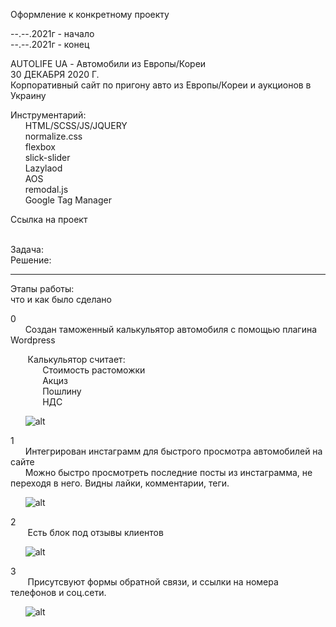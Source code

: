 Оформление к конкретному проекту

--.--.2021г - начало  
--.--.2021г - конец

AUTOLIFE UA - Автомобили из Европы/Кореи  
30 ДЕКАБРЯ 2020 Г.  
Корпоративный сайт по пригону авто из Европы/Кореи и аукционов в Украину

Инструментарий:  
&nbsp;&nbsp;&nbsp;&nbsp;&nbsp;&nbsp;HTML/SCSS/JS/JQUERY  
&nbsp;&nbsp;&nbsp;&nbsp;&nbsp;&nbsp;normalize.css  
&nbsp;&nbsp;&nbsp;&nbsp;&nbsp;&nbsp;flexbox  
&nbsp;&nbsp;&nbsp;&nbsp;&nbsp;&nbsp;slick-slider  
&nbsp;&nbsp;&nbsp;&nbsp;&nbsp;&nbsp;Lazylaod  
&nbsp;&nbsp;&nbsp;&nbsp;&nbsp;&nbsp;AOS  
&nbsp;&nbsp;&nbsp;&nbsp;&nbsp;&nbsp;remodal.js  
&nbsp;&nbsp;&nbsp;&nbsp;&nbsp;&nbsp;Google Tag Manager

Ссылка на проект

&nbsp;&nbsp;&nbsp;&nbsp;&nbsp;&nbsp;  
Задача:  
Решение:

---

Этапы работы:  
что и как было сделано

0  
&nbsp;&nbsp;&nbsp;&nbsp;&nbsp;&nbsp;Создан таможенный калькульятор автомобиля с помощью плагина Wordpress

&nbsp;&nbsp;&nbsp;&nbsp;&nbsp;&nbsp; Калькульятор считает:  
&nbsp;&nbsp;&nbsp;&nbsp;&nbsp;&nbsp;&nbsp;&nbsp;&nbsp;&nbsp;&nbsp;&nbsp; Стоимость растоможки  
&nbsp;&nbsp;&nbsp;&nbsp;&nbsp;&nbsp;&nbsp;&nbsp;&nbsp;&nbsp;&nbsp;&nbsp; Акциз  
&nbsp;&nbsp;&nbsp;&nbsp;&nbsp;&nbsp;&nbsp;&nbsp;&nbsp;&nbsp;&nbsp;&nbsp; Пошлину  
&nbsp;&nbsp;&nbsp;&nbsp;&nbsp;&nbsp;&nbsp;&nbsp;&nbsp;&nbsp;&nbsp;&nbsp; НДС

&nbsp;&nbsp;&nbsp;&nbsp;&nbsp;&nbsp;<img src="http://via.placeholder.com/900x300" alt="alt">

1  
&nbsp;&nbsp;&nbsp;&nbsp;&nbsp;&nbsp;Интегрирован инстаграмм для быстрого просмотра автомобилей на сайте  
&nbsp;&nbsp;&nbsp;&nbsp;&nbsp;&nbsp;Можно быстро просмотреть последние посты из инстаграмма, не переходя в него. Видны лайки, комментарии, теги.

&nbsp;&nbsp;&nbsp;&nbsp;&nbsp;&nbsp;<img src="http://via.placeholder.com/900x300" alt="alt">

2  
&nbsp;&nbsp;&nbsp;&nbsp;&nbsp;&nbsp; Есть блок под отзывы клиентов

&nbsp;&nbsp;&nbsp;&nbsp;&nbsp;&nbsp;<img src="http://via.placeholder.com/900x300" alt="alt">

3  
&nbsp;&nbsp;&nbsp;&nbsp;&nbsp;&nbsp; Присутсвуют формы обратной связи, и ссылки на номера телефонов и соц.сети.

&nbsp;&nbsp;&nbsp;&nbsp;&nbsp;&nbsp;<img src="http://via.placeholder.com/900x300" alt="alt">
